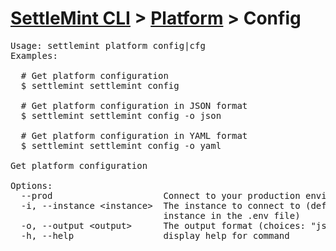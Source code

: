 <h1 id="home"><a href="../../settlemint.md">SettleMint CLI</a> > <a href="../platform.md">Platform</a> > Config</h1>

<pre>Usage: settlemint platform config|cfg 
Examples:

  # Get platform configuration
  $ settlemint settlemint config

  # Get platform configuration in JSON format
  $ settlemint settlemint config -o json

  # Get platform configuration in YAML format
  $ settlemint settlemint config -o yaml

Get platform configuration

Options:
  --prod                     Connect to your production environment
  -i, --instance &lt;instance&gt;  The instance to connect to (defaults to the
                             instance in the .env file)
  -o, --output &lt;output&gt;      The output format (choices: &quot;json&quot;, &quot;yaml&quot;)
  -h, --help                 display help for command
</pre>

